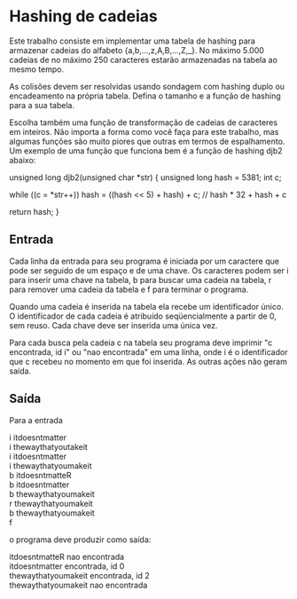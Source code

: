 # Hashing de cadeias

Este trabalho consiste em implementar uma tabela de hashing para armazenar cadeias do alfabeto {a,b,...,z,A,B,...,Z,_}. No máximo 5.000 cadeias de no máximo 250 caracteres estarão armazenadas na tabela ao mesmo tempo.

As colisões devem ser resolvidas usando sondagem com hashing duplo ou encadeamento na própria tabela. Defina o tamanho e a função de hashing para a sua tabela.

Escolha também uma função de transformação de cadeias de caracteres em inteiros. Não importa a forma como você faça para este trabalho, mas algumas funções são muito piores que outras em termos de espalhamento. Um exemplo de uma função que funciona bem é a função de hashing djb2 abaixo:

unsigned long djb2(unsigned char *str) {
  unsigned long hash = 5381;
  int c;
  
  while ((c = *str++))
    hash = ((hash << 5) + hash) + c; // hash * 32 + hash + c
  
  return hash;
}

## Entrada

 Cada linha da entrada para seu programa é iniciada por um caractere que pode ser seguido de um espaço e de uma chave. Os caracteres podem ser i para inserir uma chave na tabela, b para buscar uma cadeia na tabela, r para remover uma cadeia da tabela e f para terminar o programa.

Quando uma cadeia é inserida na tabela ela recebe um identificador único. O identificador de cada cadeia é atribuído seqüencialmente a partir de 0, sem reuso. Cada chave deve ser inserida uma única vez.

Para cada busca pela cadeia c na tabela seu programa deve imprimir "c encontrada, id i" ou "nao encontrada" em uma linha, onde i é o identificador que c recebeu no momento em que foi inserida. As outras ações não geram saída.

## Saída

 Para a entrada

i itdoesntmatter  
i thewaythatyoutakeit  
i itdoesntmatter  
i thewaythatyoumakeit  
b itdoesntmatteR  
b itdoesntmatter  
b thewaythatyoumakeit  
r thewaythatyoumakeit  
b thewaythatyoumakeit  
f

o programa deve produzir como saída:

itdoesntmatteR nao encontrada  
itdoesntmatter encontrada, id 0  
thewaythatyoumakeit encontrada, id 2  
thewaythatyoumakeit nao encontrada
